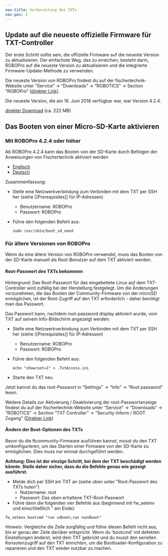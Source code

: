 ```yaml
---
nav-title: Vorbereitung des TXTs
nav-pos: 2
---
```


## Update auf die neueste offizielle Firmware für TXT-Controller
Der erste Schritt sollte sein, die offizielle Firmware auf die neueste Version zu aktualisieren. Der einfachste Weg, das zu erreichen, besteht darin, ROBOPro auf die neueste Version zu aktualisieren und die integrierte Firmware-Update-Methode zu verwenden.

Die neueste Version von ROBOPro findest du auf der fischertechnik-Website unter “Service” -> “Downloads” -> “ROBOTICS” -> Section “ROBOPro” ([direkter Link](https://www.fischertechnik.de/de-de/service/downloads/robotics)).

Die neueste Version, die am 16. Juni 2018 verfügbar war, war Version 4.2.4.

[direkter Download](https://www.fischertechnik.de/-/media/fischertechnik/fite/service/downloads/robotics/robo-pro/documents/update-robopro.ashx) (ca. 222 MB)

## Das Booten von einer Micro-SD-Karte aktivieren

### Mit ROBOPro 4.2.4 oder höher
Ab ROBOPro 4.2.4 kann das Booten von der SD-Karte durch Befolgen der Anweisungen von Fischertechnik aktiviert werden
* [Englisch](https://www.fischertechnik.de/-/media/fischertechnik/fite/service/downloads/robotics/txt-controller/documents/activation_bootloaders_english.ashx)
* [Deutsch](https://www.fischertechnik.de/-/media/fischertechnik/fite/service/downloads/robotics/txt-controller/documents/freischaltung_des_bootloaders_deutsch.ashx)

Zusammenfassung:

* Stelle eine Netzwerkverbindung zum Verbinden mit dem TXT per SSH her (siehe [[Prerequisites]] für IP-Adressen)
    * Benutzername: ROBOPro
    * Passwort: ROBOPro

* Führe den folgenden Befehl aus: 

    ``````````
    sudo /usr/sbin/boot_sd_nand
    ``````````

### Für ältere Versionen von ROBOPro
Wenn du eine ältere Version von ROBOPro verwendst, muss das Booten von der SD-Karte manuell als Root-Benutzer auf dem TXT aktiviert werden.
#### Root-Passwort des TXTs bekommen
Hintergrund: Das Root-Passwort für das eingebettete Linux auf dem TXT-Controller wird zufällig bei der Herstellung festgelegt. Um die Änderungen vorzunehmen, die das Booten der Community-Firmware von der microSD ermöglichen, ist der Root-Zugriff auf den TXT erforderlich - daher benötigt man das Passwort.

Das Passwort kann, nachdem root-password display aktiviert wurde, vom TXT auf seinem Info-Bildschirm angezeigt werden:

* Stelle eine Netzwerkverbindung zum Verbinden mit dem TXT per SSH her (siehe [[Prerequisites]] für IP-Adressen)
    * Benutzername: ROBOPro
    * Passwort: ROBOPro

* Führe den folgenden Befehl aus: 
    ``````````
    echo "showroot=1" > .TxtAccess.ini
    ``````````

* Starte den TXT neu

Jetzt kannst du das root-Passwort in “Settings” -> “Info” -> “Root password” lesen.

Weitere Details zur Aktivierung / Deaktivierung der root-Passwortanzeige findest du auf der fischertechnik-Website unter “Service” -> “Downloads” -> “ROBOTICS” -> Section “TXT Controller” -> “Security Inform / ROOT Zugang” ([Direkter Link](https://www.fischertechnik.de/de-de/service/downloads/robotics))

#### Ändern der Boot-Optionen des TXTs


Bevor du die ftcommunity-Firmware ausführen kannst, musst du den TXT umkonfigurieren, um das Starten einer Firmware von der SD-Karte zu ermöglichen. Dies muss nur einmal durchgeführt werden.

**Achtung: Dies ist der einzige Schritt, bei dem der TXT beschädigt werden könnte. Stelle daher sicher, dass du die Befehle genau wie gezeigt ausführst.**

* Melde dich per SSH am TXT an (siehe oben unter "Root-Passwort des TXTs holen")
  * Nutzername: root
  * Passwort: Das oben erhaltene TXT-Root-Passwort
* Führe dann die folgenden vier Befehle aus (beginnend mit fw_setenv und einschließlich " am Ende):

```
fw_setenv bootcmd "run sdboot;run nandboot"
```

Hinweis: Vergleiche die Zeile sorgfältig und führe diesen Befehl nicht aus, bis er genau der Zeile darüber entspricht. Wenn du 'bootcmd' mit defekten Einstellungen änderst, wird dein TXT gebrickt und du musst den seriellen Konsolenzugriff auf den TXT einrichten, um die Bootloader-Konfiguration zu reparieren und den TXT wieder nutzbar zu machen.
